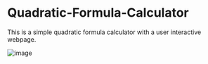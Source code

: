 # Quadratic-Formula-Calculator

This is a simple quadratic formula calculator with a user interactive webpage. 

![image](https://user-images.githubusercontent.com/115895656/212815299-b95bf965-7ee6-4551-ac15-c9a892f921a1.png)
